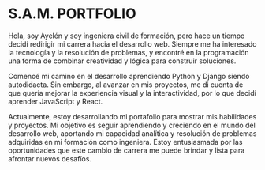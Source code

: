 # S.A.M. PORTFOLIO

Hola, soy Ayelén y soy ingeniera civil de formación, pero hace un tiempo decidí redirigir mi carrera hacia el desarrollo web. Siempre me ha interesado la tecnología y la resolución de problemas, y encontré en la programación una forma de combinar creatividad y lógica para construir soluciones.

Comencé mi camino en el desarrollo aprendiendo Python y Django siendo autodidacta. Sin embargo, al avanzar en mis proyectos, me di cuenta de que quería mejorar la experiencia visual y la interactividad, por lo que decidí aprender JavaScript y React.

Actualmente, estoy desarrollando mi portafolio para mostrar mis habilidades y proyectos. Mi objetivo es seguir aprendiendo y creciendo en el mundo del desarrollo web, aportando mi capacidad analítica y resolución de problemas adquiridas en mi formación como ingeniera. Estoy entusiasmada por las oportunidades que este cambio de carrera me puede brindar y lista para afrontar nuevos desafíos.



